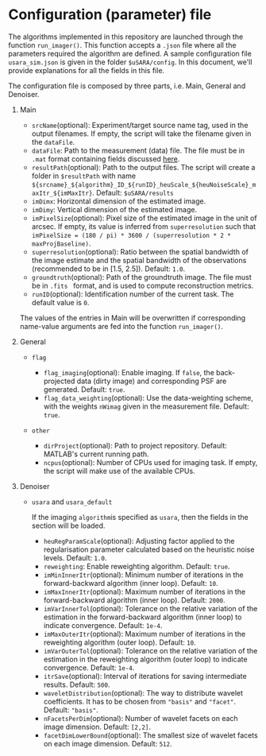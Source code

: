 # Configuration (parameter) file

The algorithms implemented in this repository are launched through the function ``run_imager()``. This function accepts a ``.json`` file where all the parameters required the algorithm are defined. A sample configuration file ``usara_sim.json`` is given in the folder ``$uSARA/config``. In this document, we'll provide explanations for all the fields in this file.

The configuration file is composed by three parts, i.e. Main, General and Denoiser. 

1. Main
    - ``srcName``(optional): Experiment/target source name tag, used in the output filenames. If empty, the script will take the filename given in the ``dataFile``.
    - ``dataFile``: Path to the measurement (data) file. The file must be in ``.mat`` format containing fields discussed [here](https://github.com/basp-group/uSARA?tab=readme-ov-file#measurement-file).
    - ``resultPath``(optional): Path to the output files. The script will create a folder in ``$resultPath`` with name ``${srcname}_${algorithm}_ID_${runID}_heuScale_${heuNoiseScale}_maxItr_${imMaxItr}``. Default: ``$uSARA/results``
    - ``imDimx``: Horizontal dimension of the estimated image.
    - ``imDimy``: Vertical dimension of the estimated image.
    - ``imPixelSize``(optional): Pixel size of the estimated image in the unit of arcsec. If empty, its value is inferred from ``superresolution`` such that ``imPixelSize = (180 / pi) * 3600 / (superresolution * 2 * maxProjBaseline)``.
    - ``superresolution``(optional): Ratio between the spatial bandwidth of the image estimate and the spatial bandwidth of the observations (recommended to be in [1.5, 2.5]). Default: ``1.0``.
    - ``groundtruth``(optional): Path of the groundtruth image. The file must be in ``.fits `` format, and is used to compute reconstruction metrics. 
    - ``runID``(optional): Identification number of the current task. The default value is ``0``.

    The values of the entries in Main will be overwritten if corresponding name-value arguments are fed into the function ``run_imager()``.

2. General
    - ``flag``
        - ``flag_imaging``(optional): Enable imaging. If ``false``, the back-projected data (dirty image) and corresponding PSF are generated. Default: ``true``.
        - ``flag_data_weighting``(optional): Use the data-weighting scheme, with the weights ``nWimag`` given in the measurement file. Default: ``true``.

    - ``other``
        - ``dirProject``(optional): Path to project repository. Default: MATLAB's current running path.
        - ``ncpus``(optional): Number of CPUs used for imaging task. If empty, the script will make use of the available CPUs.

3. Denoiser
    - ``usara`` and ``usara_default``
        
        If the imaging ``algorithm``is specified as ``usara``, then the fields in the section will be loaded.
        - ``heuRegParamScale``(optional): Adjusting factor applied to the regularisation parameter calculated based on the heuristic noise levels. Default: ``1.0``.
        - ``reweighting``: Enable reweighting algorithm.  Default: ``true``.
        - ``imMinInnerItr``(optional): Minimum number of iterations in the forward-backward algorithm (inner loop). Default: ``10``.
        - ``imMaxInnerItr``(optional): Maximum number of iterations in the forward-backward algorithm (inner loop). Default: ``2000``.
        - ``imVarInnerTol``(optional): Tolerance on the relative variation of the estimation in the forward-backward algorithm (inner loop) to indicate convergence. Default: ``1e-4``.
        - ``imMaxOuterItr``(optional): Maximum number of iterations in the reweighting algorithm (outer loop).  Default: ``10``.
        - ``imVarOuterTol``(optional): Tolerance on the relative variation of the estimation in the reweighting algorithm (outer loop) to indicate convergence. Default: ``1e-4``.
        - ``itrSave``(optional): Interval of iterations for saving intermediate results. Default: ``500``.
        - ``waveletDistribution``(optional): The way to distribute wavelet coefficients. It has to be chosen from ``"basis"`` and ``"facet"``. Default: ``"basis"``.
        - ``nFacetsPerDim``(optional): Number of wavelet facets on each image dimension. Default: ``[2,2]``.
        - ``facetDimLowerBound``(optional): The smallest size of wavelet facets on each image dimension. Default: ``512``.


    

    
